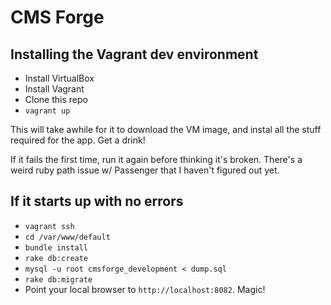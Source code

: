 CMS Forge
=========

Installing the Vagrant dev environment
--------------------------------------

* Install VirtualBox
* Install Vagrant
* Clone this repo
* `vagrant up`

This will take awhile for it to download the VM image,
and instal all the stuff required for the app. Get a drink!

If it fails the first time, run it again before thinking it's
broken. There's a weird ruby path issue w/ Passenger that 
I haven't figured out yet.

If it starts up with no errors
------------------------------

* `vagrant ssh`
* `cd /var/www/default`
* `bundle install`
* `rake db:create`
* `mysql -u root cmsforge_development < dump.sql`
* `rake db:migrate`
* Point your local browser to `http://localhost:8082`. Magic!
